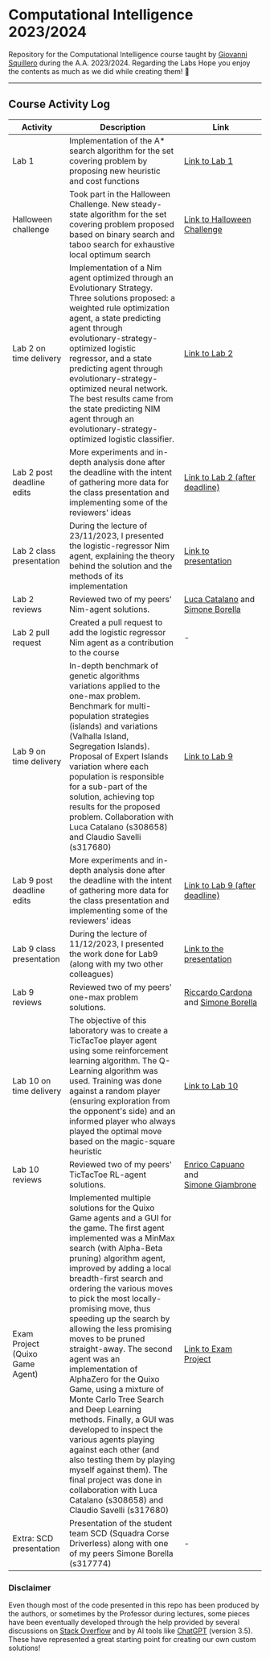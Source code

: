 # Computational Intelligence 2023/2024

Repository for the Computational Intelligence course taught by [Giovanni Squillero](https://github.com/squillero) during the A.A. 2023/2024. 
Regarding the Labs Hope you enjoy the contents as much as we did while creating them! 🤗

---

## Course Activity Log

| **Activity**               | **Description**                                                                                                                                                                                               | **Link**                                                                                                     |
|---------------------------|---------------------------------------------------------------------------------------------------------------------------------------------------------------------------------------------------------------|--------------------------------------------------------------------------------------------------------------|
| Lab 1                     | Implementation of the A* search algorithm for the set covering problem by proposing new heuristic and cost functions                                                                                        | [Link to Lab 1](https://github.com/florentin1304/computational-intelligence/tree/main/Laboratories/Lab1)       |
| Halloween challenge        | Took part in the Halloween Challenge. New steady-state algorithm for the set covering problem proposed based on binary search and taboo search for exhaustive local optimum search                                | [Link to Halloween Challenge](https://github.com/florentin1304/computational-intelligence/blob/main/Other%20activities/halloween_challange_setcovering_singlestate.ipynb) |
| Lab 2 on time delivery      | Implementation of a Nim agent optimized through an Evolutionary Strategy. Three solutions proposed: a weighted rule optimization agent, a state predicting agent through evolutionary-strategy-optimized logistic regressor, and a state predicting agent through evolutionary-strategy-optimized neural network. The best results came from the state predicting NIM agent through an evolutionary-strategy-optimized logistic classifier. | [Link to Lab 2](https://github.com/florentin1304/computational-intelligence/tree/main/Laboratories/Lab2)       |
| Lab 2 post deadline edits  | More experiments and in-depth analysis done after the deadline with the intent of gathering more data for the class presentation and implementing some of the reviewers' ideas                                   | [Link to Lab 2 (after deadline)](https://github.com/florentin1304/computational-intelligence/tree/main/Laboratories/Lab2_after_deadline) |
| Lab 2 class presentation    | During the lecture of 23/11/2023, I presented the logistic-regressor Nim agent, explaining the theory behind the solution and the methods of its implementation                                           | [Link to presentation](https://github.com/florentin1304/computational-intelligence/tree/main/Laboratories/Lab2_after_deadline) |
| Lab 2 reviews               | Reviewed two of my peers' Nim-agent solutions.                                                                                                                                                               | [Luca&nbsp;Catalano](https://github.com/LucaCatalano13/Computational-Intelligence/issues/1) and [Simone&nbsp;Borella](https://github.com/SimoneBorella/computational-intelligence/issues/3) |
| Lab 2 pull request          | Created a pull request to add the logistic regressor Nim agent as a contribution to the course                                                                                                             | -                                                                                                            |
| Lab 9 on time delivery      | In-depth benchmark of genetic algorithms variations applied to the one-max problem. Benchmark for multi-population strategies (islands) and variations (Valhalla Island, Segregation Islands). Proposal of Expert Islands variation where each population is responsible for a sub-part of the solution, achieving top results for the proposed problem. Collaboration with Luca Catalano (s308658) and Claudio Savelli (s317680) | [Link to Lab 9](https://github.com/florentin1304/computational-intelligence/tree/main/Laboratories/Lab9)       |
| Lab 9 post deadline edits   | More experiments and in-depth analysis done after the deadline with the intent of gathering more data for the class presentation and implementing some of the reviewers' ideas                                  | [Link to Lab 9 (after deadline)](https://github.com/florentin1304/computational-intelligence/tree/main/Laboratories/Lab9_after_deadline) |
| Lab 9 class presentation    | During the lecture of 11/12/2023, I presented the work done for Lab9 (along with my two other colleagues)                                                                                                | [Link to the presentation](https://github.com/florentin1304/computational-intelligence/tree/main/Laboratories/Lab9_after_deadline) |
| Lab 9 reviews               | Reviewed two of my peers' one-max problem solutions.                                                                                                                                                        | [Riccardo&nbsp;Cardona](https://github.com/Riden15/Computational-Intelligence/issues/5) and [Simone&nbsp;Borella](https://github.com/SimoneBorella/computational-intelligence/issues/6) |
| Lab 10 on time delivery     | The objective of this laboratory was to create a TicTacToe player agent using some reinforcement learning algorithm. The Q-Learning algorithm was used. Training was done against a random player (ensuring exploration from the opponent's side) and an informed player who always played the optimal move based on the magic-square heuristic | [Link to Lab 10](https://github.com/florentin1304/computational-intelligence/tree/main/Laboratories/Lab10)     |
| Lab 10 reviews              | Reviewed two of my peers' TicTacToe RL-agent solutions.                                                                                                                                                     | [Enrico&nbsp;Capuano](https://github.com/enricocapuano/computationalintelligence/issues/5) and [Simone&nbsp;Giambrone](https://github.com/JustLooller/Computational-Intelligence/issues/3) |
| Exam Project (Quixo Game Agent) | Implemented multiple solutions for the Quixo Game agents and a GUI for the game. The first agent implemented was a MinMax search (with Alpha-Beta pruning) algorithm agent, improved by adding a local breadth-first search and ordering the various moves to pick the most locally-promising move, thus speeding up the search by allowing the less promising moves to be pruned straight-away. The second agent was an implementation of AlphaZero for the Quixo Game, using a mixture of Monte Carlo Tree Search and Deep Learning methods. Finally, a GUI was developed to inspect the various agents playing against each other (and also testing them by playing myself against them). The final project was done in collaboration with Luca Catalano (s308658) and Claudio Savelli (s317680) | [Link to Exam Project](https://github.com/florentin1304/computational-intelligence/tree/main/Exam%20Quixo) |
| Extra: SCD presentation    | Presentation of the student team SCD (Squadra Corse Driverless) along with one of my peers Simone Borella (s317774)                                                                                        | -                                                                                                            |



### Disclaimer

Even though most of the code presented in this repo has been produced by the authors, or sometimes by the Professor during lectures, some pieces have been eventually developed through the help provided by several discussions on [Stack Overflow](https://stackoverflow.com/) and by AI tools like [ChatGPT](https://chat.openai.com/) (version 3.5). These have represented a great starting point for creating our own custom solutions!

